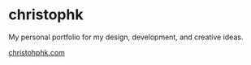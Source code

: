 # christophk
My personal portfolio for my design, development, and creative ideas.

[christohphk.com](https://christophk.com)
